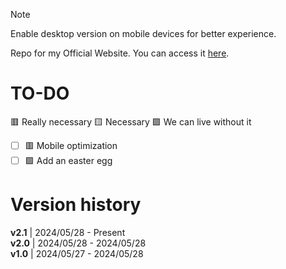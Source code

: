 > [!NOTE]
> Enable desktop version on mobile devices for better experience.

Repo for my Official Website. You can access it [here](https://sobakintech.sytes.net).

# TO-DO
🟥 Really necessary 🟨 Necessary 🟩 We can live without it

- [ ] 🟥 Mobile optimization
- [ ] 🟩 Add an easter egg

# Version history
**v2.1** | 2024/05/28 - Present <br/>
**v2.0** | 2024/05/28 - 2024/05/28 <br/>
**v1.0** | 2024/05/27 - 2024/05/28 <br/>
